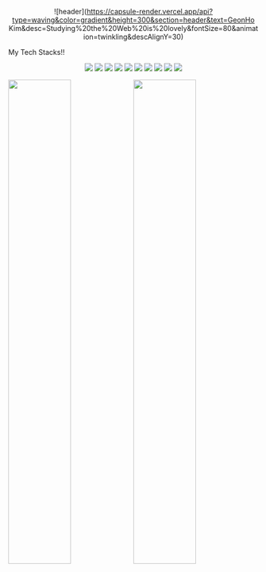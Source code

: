 <div align = center>

![header](https://capsule-render.vercel.app/api?type=waving&color=gradient&height=300&section=header&text=GeonHo Kim&desc=Studying%20the%20Web%20is%20lovely&fontSize=80&animation=twinkling&descAlignY=30)

</div>
<p>My Tech Stacks!!</p>
<p align="center">
 
<img src="https://img.shields.io/badge/C-A8B9CC?style=flat-square&logo=C&logoColor=white"/> 
<img src="https://img.shields.io/badge/Html-e96228?style=flat-square&logo=HTML5&logoColor=white"/> 
<img src="https://img.shields.io/badge/css-1572B6?style=flat-square&logo=CSS3&logoColor=white"/> 
<img src="https://img.shields.io/badge/JavaScript-F7DF1E?style=flat-square&logo=JavaScript&logoColor=white"/>  
<img src="https://img.shields.io/badge/React-61dbfb?style=flat-square&logo=React&logoColor=white"/> 
<img src="https://img.shields.io/badge/Redux-764abc?style=flat-square&logo=Redux&logoColor=white"/> 
<img src="https://img.shields.io/badge/Recoil-3578e5?style=flat-square&logo=Recoil&logoColor=white"/> 
<img src="https://img.shields.io/badge/GraphQL-da0393?style=flat-square&logo=GraphQL&logoColor=white"/>
<img src="https://img.shields.io/badge/Typescript-007acc?style=flat-square&logo=Typescript&logoColor=white"/> 
<img src="https://img.shields.io/badge/Next-000000?style=flat-square&logo=Next.js&logoColor=white"/>

</p>



<img width=50% src="https://github-readme-stats.vercel.app/api?username=ldh3907" /><img width=50%  src="https://github-readme-stats.vercel.app/api/top-langs/?username=ldh3907&layout=compact" />
